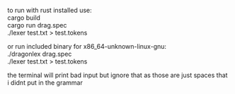 to run with rust installed use: \
cargo build \
cargo run drag.spec \
./lexer test.txt > test.tokens

or run included binary for x86_64-unknown-linux-gnu: \
./dragonlex drag.spec \
./lexer test.txt > test.tokens 

the terminal will print bad input but ignore that as those are just spaces that i didnt put in the grammar